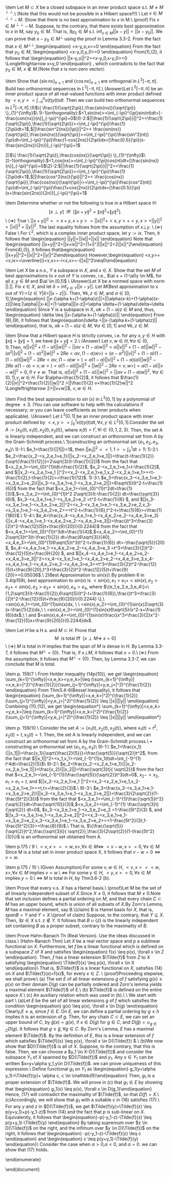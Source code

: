 
\item  Let $M \subset X$ be a  closed subspace in an inner product space s.t. $M  \neq M^{\perp \perp}$.\\
(Note that this would not be possible in a Hilbert space!!!) \\
Let $x \in 
M^{\perp \perp} - M$. Show that there is no best approximation to $x$ in M.\\
(proof) Fix $x \in M^{\perp \perp} - M$.
Suppose, to the contrary, that there exists best approximation to $x$ in M, say $y_0 \in M$. That is, $\exists y_0 \in M$ s.t. $\inf_{y \in M}||x-y||=||x-y_0||$. We can prove that $x-y_0 \in M^{\bot}$ using the proof in Lemma 3.3-2. From the fact that $x \in M^{\bot \bot}$,\begin{equation} <x-y_o,x>=0 \end{equation}
From the fact that $y_0 \in M$, \begin{equation} <x-y_0,y_0>=0 \end{equation}
From(1),(2), it follows that 
\begin{equation} ||x-y_o||^2=<x-y_0,x-y_0>=0 \Longleftrightarrow x=y_0 \end{equation}
, which contradicts to the fact that $y_0 \in M$, $x \notin M$.(Note that $x$ is non-zero vector).

\item Show that $\{\sin nx\}_{n \geq 1}$ and $\{\cos nx\}_{n \geq 1}$ are orthogonal in $L^2[-\pi,\pi]$. Build two orthonormal sequences in $L^2[-\pi,\pi]$.\\
(Answer)Let $L^2[-\pi,\pi]$ be an inner product space of all real-valued functions with inner product defined by $<x,y>=\int_{-\pi}^{\pi}x(t)y(t)dt$. Then we can build two orthonormal sequences in $L^2[-\pi,\pi]$.\\1)$\{  \frac{1}{\sqrt{2\pi}},\frac{sin(nx)}{\sqrt{\pi}} \}_{1}^{\infty}$\\
1)-1(orthogonality):$<1,sin(nx)>=\int_{-\pi}^{\pi}sin(nt)dt=[-\frac{con(nx)}{n}]_{-\pi}^{\pi}=0$\\1)-2:$||\frac{1}{\sqrt{2\pi}}||^2=<\frac{1}{\sqrt{2\pi}},\frac{1}{\sqrt{2\pi}}>=\int_{-\pi}^{\pi}\frac{1}{2\pi}dt=1$,$||\frac{sin^2(nx)}{\pi}||^2=<             \frac{sin(nx)}{\sqrt{\pi}},\frac{sin(nx)}{\sqrt{\pi}}>=\int_{-\pi}^{\pi}\frac{sin^2(nt)}{\pi}dt=\int_{-\pi}^{\pi}\frac{1-cos(2nx)}{2\pi}dx=[\frac{0.5}{\pi}(x-\frac{sin(2nx)}{2n})]_{-\pi}^{\pi}=1$


2)$\{  \frac{1}{\sqrt{2\pi}},\frac{cos(nx)}{\sqrt{\pi}} \}_{1}^{\infty}$\\
2)-1(orthogonality):$<1,cos(nx)>=\int_{-\pi}^{\pi}cos(nt)dt=[\frac{sin(nx)}{n}]_{-\pi}^{\pi}=0$\\2)-2:$||\frac{1}{\sqrt{2\pi}}||^2=<\frac{1}{\sqrt{2\pi}},\frac{1}{\sqrt{2\pi}}>=\int_{-\pi}^{\pi}\frac{1}{2\pi}dt=1$,$||\frac{cos^2(nx)}{\pi}||^2=<             \frac{cos(nx)}{\sqrt{\pi}},\frac{cos(nx)}{\sqrt{\pi}}>=\int_{-\pi}^{\pi}\frac{cos^2(nt)}{\pi}dt=\int_{-\pi}^{\pi}\frac{1+cos(2nx)}{2\pi}dx=[\frac{0.5}{\pi}(x+\frac{sin(2nx)}{2n})]_{-\pi}^{\pi}=1$


\item Determine whether or not the following is true in a Hilbert space H: 
$$[x \perp y ]\ \  \text{iff}\ \  [\|x+y\|^2 = \|x\|^2 + \|y\|^2].$$
\\
$(\Rightarrow)$ True \\
$||x+y||^2=<x+y,x+y>=||x||^2+<x,y>+<y,x>+||y||^2=||x||^2+||y||^2$. The last equality follows from the assumption of $x \bot y$. 
\\
$(\Leftarrow)$ False \\
For $\mathbb{C}^2$, which is a complex inner product space, let $y:=ix$. Then, it follows that \begin{equation} ||y||=||ix||=||x|| \end{equation}
Note that \begin{equation} ||x+y||^2=||x+ix||^2=|1+i|^2||x||^2=2||x||^2\end{equation}
From(4),(5), it follows that\begin{equation} ||x+y||^2=||x||^2+||y||^2\end{equation}
However,\begin{equation} <x,y>=<x,ix>=\overline{i}<x,x>=-i<x,x>=-i||x||^2\neq0\end{equation}



\item Let $X$ be a n.s., $Y$ a subspace in $X$, and $x \in X$. Show that the set $M$ of best approximations to $x$ out of $Y$ is convex, i.e., $\al x + (1-\al)y \in  M$, for all $x,y \in M$ and $\al \in [0,1]$.\\
(Answer)Let X be a normed space with norm $||.||$. Fix $x \in X$, and let $\delta=\inf_{y \in Y}||x-y||$. Let $M$(Best approximation to x out of Y):=$\{z \in Y| \delta=||x-z||\}$. Then, 
$\forall k,z \in M$, and $\alpha \in [0,1]$,\begin{equation} ||x-(\alpha k+(1-\alpha)z)||=||\alpha(x-k)+(1-\alpha)(x-z)||\leq |\alpha|||x-k||+|1-\alpha|||x-z||=\alpha \delta+(1-\alpha)\delta=\delta \end{equation}
Since Y is  a subspace in X, $\alpha k+(1-\alpha)z \in M$ and, thus, \begin{equation} \delta \leq ||x-(\alpha k+(1-\alpha)z)|| \end{equation} 
From (8),(9), it follows that \begin{equation}\delta =||x-(\alpha k+(1-\alpha)z)||
\end{equation}, that is, $\alpha k+(1-\alpha)z \in M$, $\forall \alpha \in [0,1]$ and $\forall k,z \in M$.


\item Show that a Hilbert space $H$ is strictly convex, i.e. for any $x,y \in H$ with $\|x \| = \|y\| = 1$, we have $\|x+y\| < 2$.\\
(Answer)
Let $v,w \in H, \forall \alpha \in (0,1)$.Then, 
    $\alpha||v||^2+(1-\alpha)||w||^2-||\alpha v+(1-\alpha)w||^2
   = \alpha||v||^2+(1-\alpha)||w||^2-(\alpha^2||v||^2+(1-\alpha)^2||w||^2+2Re<\alpha v,(1-\alpha)w>)=(\alpha-\alpha^2)||v||^2+(1-\alpha)(1-(1-\alpha))||w||^2-2Re<\alpha v,(1-\alpha)w>)=\alpha(1-\alpha)||v||^2+(1-\alpha)(\alpha)||w||^2-2Re\ \alpha(1-\alpha)<v,w>)=\alpha(1-\alpha)[||v||^2+||w||^2-2 Re<v,w>]=\alpha(1-\alpha)||v-w||^2>0$, if $v \neq w$. That is,  $\alpha||v||^2+(1-\alpha)||w||^2 >||\alpha v+(1-\alpha)w||^2$, $\forall \alpha \in (0,1)$,$v,w \in H$. For $\alpha=\frac{1}{2}$, it follows that  $\frac{1}{2}||v||^2+\frac{1}{2}||w||^2 >||\frac{1}{2} v+\frac{1}{2}w||^2 \Longleftrightarrow 2>||v+w||$, $v,w \in H$.



\item Find the best approximation to $\sin(x)$ in $L^2[0,1]$ by a polynomial of degree $\leq 3$. 
(You can use software to help with the calculations if necessary; or you can leave coefficients as inner products when applicable). \\(Answer)
Let $L^2[0,1]$ be an inner product space with inner product defined by $<x,y>=\int_{0}^{1}x(t)y(t)dt, \forall x,y \in L^2[0,1]$.Consider the set $A:=\{x_0(t),x_1(t),x_2(t),x_3(t)\}$, where $x_i(t)=t^i,\forall i \in \{0,1,2,3\}$. Then, the set A is linearly independent, and we can construct an orthonormal set from A by the Gram-Schmidt process.\\ 1)constructing an orthonormal set $\{e_1,e_2,e_3,e_4\}$\\
1)-1:\\
$e_1=\frac{1}{||1||}=1$, then $||e_1||^2=<1,1>=\int_{0}^{1}dt=1$\\
1)-2:\\
$e_2=\frac{x_2-<x_2,e_1>e_1}{||x_2-<x_2,e_1>e_1||}=\frac{t-\frac{1}{2}}{\sqrt{\frac{1}{12}}}=2\sqrt{3}(t-\frac{1}{2})$ from the fact that $<x_2,e_1>=\int_{0}^{1}tdt=\frac{1}{2}$, $x_2-<x_2,e_1>e_1=t-\frac{1}{2}$, and $||x_2-<x_2,e_1>e_1 ||^2=<x_2-<x_2,e_1>e_1,x_2-<x_2,e_1>e_1>=<t-\frac{1}{2},t-\frac{1}{2}>=\frac{1}{12}$.
1)-3:\\
$e_3=\frac{x_3-<x_3,e_1>e_1-<x_3,e_2>e_2}{||x_3-<x_3,e_1>e_1-<x_3,e_2>e_2||}=6\sqrt{5}(t^2-t+\frac{1}{6})$ from the fact that $<x_3,e_1>=\int_{0}^{1}t^2dt=\frac{1}{3}$,$<x_3,e_2>=\int_{0}^{1}t^2 2\sqrt{3}(t-\frac{1}{2}) dt=\frac{\sqrt{3}}{6}$, $x_3-<x_3,e_1>e_1-<x_3,e_2>e_2 =t^2-t+\frac{1}{6} $, and $||x_3-<x_3,e_1>e_1-<x_3,e_2>e_2||^2=<x_3-<x_3,e_1>e_1-<x_3,e_2>e_2,x_3-<x_3,e_1>e_1-<x_3,e_2>e_2>=<t^2-t+\frac{1}{6},t^2-t+\frac{1}{6}>=\frac{1}{180}$.\\
1)-4:\\
$e_4=\frac{x_4-<x_4,e_1>e_1-<x_4,e_2>e_2-<x_4,e_3>e_3}{||x_4-<x_4,e_1>e_1-<x_4,e_2>e_2-<x_4,e_3>e_3||}=\frac{(t^3+\frac{3}{2}t^2-\frac{12}{5}t+\frac{9}{20})}{0.2244}$ from the fact that $<x_4,e_1>=\int_{0}^{1}t^3dt=\frac{1}{4}$,$<x_4,e_2>=\int_{0}^{1} 2\sqrt{3}t^3(t-\frac{1}{2}) dt=\frac{6\sqrt{3}}{40},<x_4,e_3>=\int_{0}^{1}6\sqrt{5}t^3(t^2-t+\frac{1}{6}) dt=-\frac{\sqrt{5}}{20} $, $x_4-<x_4,e_1>e_1-<x_4,e_2>e_2-<x_4,e_3>e_3 =t^3+\frac{3}{2}t^2-\frac{12}{5}t+\frac{9}{20} $, and $||x_4-<x_4,e_1>e_1-<x_4,e_2>e_2-<x_4,e_3>e_3||^2=<x_4-<x_3,e_1>e_1-<x_4,e_2>e_2-<x_4,e_3>e_3,x_4-<x_4,e_1>e_1-<x_4,e_2>e_2-<x_4,e_3>e_3=<t^3+\frac{3}{2}t^2-\frac{12}{5}t+\frac{9}{20},t^3+\frac{3}{2}t^2-\frac{12}{5}t+\frac{9}{20}>=0.05036$.\\
2)Best Approximation to sin(x)\\
By problem 6 in 3.4(p159), best approximation to sin(x) is $<sin(x),e_1>e_1+<sin(x),e_2>e_2+<sin(x),e_3>e_3+<sin(x),e_4>e_4$, where $\{e_1,e_2,e_3,e_4\}=\{1,2\sqrt{3}(t-\frac{1}{2}),6\sqrt{5}(t^2-t+\frac{1}{6}),\frac{(t^3+\frac{3}{2}t^2-\frac{12}{5}t+\frac{9}{20})}{0.2244} \},\ <sin(x),e_1>=\int_{0}^{1}sin(x)dx, \ \ <sin(x),e_2>=\int_{0}^{1}sin(x)2\sqrt{3}(x-\frac{1}{2})dx,\ \ <sin(x),e_3>=\int_{0}^{1}sin(x)6\sqrt{5}(x^2-x+\frac{1}{6})dx$,\ \ and $<sin(x),e_4>=\int_{0}^{1}sin(x)\frac{(x^3+\frac{3}{2}x^2-\frac{12}{5}x+\frac{9}{20})}{0.2244}dx$.


\item Let $H$ be a H.s. and  $M \subset H$. Prove that
 $$M \ \ \text{is total iff} \ \ [x \perp M \Rightarrow \ x = 0] $$\\
 $(\Rightarrow)$ $M$ is total in $H$ implies that the span of $M$ is dense in $H$. By Lemma 3.3-7, it follows that $M^{\bot}=\{0\}$. That is, if $x \bot M$, it follows that $x=0$.\\
 $(\Leftarrow)$ From the assumption, it follows that $M^{\bot}=\{0\}$. Then, by Lemma 3.3-7, we can conclude that $M$ is total.

 \item p. 159/7  \\ 
 From Holder inequality (14p(10)), we get \begin{equation} \sum_{k=1}^{\infty}|<x,e_k><y,e_k>|\leq (\sum_{k=1}^{\infty}|<x,e_k>|^2)^{\frac{1}{2}}(\sum_{j=1}^{\infty}|<y,e_j>|^2)^{\frac{1}{2}}
\end{equation}
From Thm3.4-6(Bessel Inequality), it follows that \begin{equation} (\sum_{k=1}^{\infty}|<x,e_k>|^2)^{\frac{1}{2}}(\sum_{j=1}^{\infty}|<y,e_j>|^2)^{\frac{1}{2}}
\leq ||x||||y|| \end{equation}
Combining (11),(12), we get  \begin{equation*} \sum_{k=1}^{\infty}|<x,e_k><y,e_k>|\leq (\sum_{k=1}^{\infty}|<x,e_k>|^2)^{\frac{1}{2}}(\sum_{j=1}^{\infty}|<y,e_j>|^2)^{\frac{1}{2}}
\leq ||x||||y|| \end{equation*}
 
 \item p. 159/10  \\ 
 Consider the set $A:=\{x_1(t),x_2(t),x_3(t)\}$, where $x_1(t)=t^2, x_2(t)=t, x_3(t)=1$. Then, the set A is linearly independent, and we can construct an orthonormal set from A by the Gram-Schmidt process.\\ $\bullet$ constructing an orthonormal set $\{e_1,e_2,e_3\}$\\
9)-1:\\
$e_1=\frac{x_1}{||x_1||}=\frac{x_1}{\sqrt{\frac{2}{5}}}=\frac{\sqrt{5}}{\sqrt{2}}t^2$, from the fact that $||x_1||^2=<x_1,x_1>=\int_{-1}^{1}x_1(t)dt=\int_{-1}^{1} t^4dt=\frac{2}{5}$\\
9)-2:\\
$e_2=\frac{x_2-<x_2,e_1>e_1}{||x_2-<x_2,e_1>e_1||}=\frac{x_2}{||x_2||}=\frac{\sqrt{3}t}{
\sqrt{2}}$ from the fact that $<x_2,e_1>=\int_{-1}^{1}(\frac{\sqrt{5}}{\sqrt{2}}t^3)dt=0$, $x_2-<x_2,e_1>e_1=t$, and $||x_2-<x_2,e_1>e_1 ||^2=<x_2-<x_2,e_1>e_1,x_2-<x_2,e_1>e_1>=<t,t>=\frac{2}{3}$.\\
9)-3:\\
$e_3=\frac{x_3-<x_3,e_1>e_1-<x_3,e_2>e_2}{||x_3-<x_3,e_1>e_1-<x_3,e_2>e_2||}=\frac{3}{2\sqrt{2}}(1-\frac{5t^2}{3})$ from the fact that $<x_3,e_1>=\int_{-1}^{1}\frac{\sqrt{5}t^2}{\sqrt{2}}dt=\frac{\sqrt{10}}{3}$,$<x_3,e_2>=\int_{-1}^{1} \frac{\sqrt{3}t}{\sqrt{2}} dt=0$, $x_3-<x_3,e_1>e_1-<x_3,e_2>e_2 =1-\frac{5t^2}{3} $, and $||x_3-<x_3,e_1>e_1-<x_3,e_2>e_2||^2=<x_3-<x_3,e_1>e_1-<x_3,e_2>e_2,x_3-<x_3,e_1>e_1-<x_3,e_2>e_2>=<1-\frac{5t^2}{3},1-\frac{5t^2}{3}>=\frac{8}{9}$.\\
That is, $\{\frac{\sqrt{5}}{\sqrt{2}}t^2,\frac{\sqrt{3}t}{
\sqrt{2}},\frac{3}{2\sqrt{2}}(1-\frac{5t^2}{3})\}$ is an orthonormal set obtained from A.
 
 
 
 
 
 
 
 
 \item p.175 / 9 \\ 
 $<v,x>=<w,x>, \forall x \in M \Longleftrightarrow$ $<v-w,x>=0, \forall x \in M$. Since M is a total set in inner product space X, it follows that $v-w=0 \Longleftrightarrow v=w$.

 \item p.175 / 10 \\
(Given Assumption):For some $v,w \in H$, $<v,x>=<w,x>,\forall x \in M$ implies $v=w$.\\
$\Longleftrightarrow$ For some $y \in H$, $<y,x>=0,\forall x \in M$ implies $y=0$.\\
$\Longleftrightarrow$ $M$ is total in $H$, by Thm3.6-2 (b).

 \item Prove that every v.s. $X$ has a Hamel basis.\\
 (proof)Let $M$ be the set of all linearly independent subset of $X$.Since $X \neq 0$, it follows that $M \neq 0$.Note that set inclusion defines a partial ordering on $M$, and that every chain $C \subset M$ has an upper bound, which is union of all subsets of $X$.By Zorn's Lemma, $M$ has a maximal element, say B.\\(claim) B is Hamel basis for $X$, that is, $span B=Y$ and $Y=X$.\\(proof of claim) Suppose, to the contrary, that $Y \subsetneq X$. Then, $\exists z \in X$ s.t. $z \notin Y$. It follows that $B \cup \{z\}$ is the linearly independent set containing $B$ as a proper subset, contrary to the maximality of $B$.
 
 \item Prove Hahn-Banach Th (Real Version). Use the ideas discussed in class.\\
 (Hahn-Banach Thm) Let $X$ be a real vector space and $p$ a sublinear functional on $X$. Furthermore, let $f$ be a linear functional which is defined on a subspace $Z$ of $X$ and 
 satisfies \begin{equation} f(x) \leq p(x), \forall x \in Z \end{equation}.
 Then, $f$ has a linear extension $\Tilde{f}$ from  $Z$ to $X$ satisfying \begin{equation}
\Tilde{f}(x) \leq p(x), \forall x \in X \end{equation}\\
That is, $\Tilde{f}$ is a linear functional on $X$, satisfies (14) on $X$ and $\Tilde{f}(x)=f(x)$, for every $x \in Z$. \\
 (proof)Proceeding stepwise, we shall prove:\\
 (a) The set $E$ of all linear extensions $g$ of $f$ satisfying $g(x) \leq p(x)$ on their domain $D(g)$ can be partially ordered and Zorn's lemma yields a maximal element $\Tilde{f}$ of $E$.\\
 (b) $\Tilde{f}$ is defined on the entire space $X$.\\
 (c) An auxiliary relation which was used in (b).\\ \\
 We start with part \\
 (a)Let $E$ be the set of all linear extensions $g$ of $f$ which satisfies the condition \begin{equation} g(x) \leq p(x), \forall x \in D(g) \end{equation}
 Clearly,$E \neq \varnothing$, since $f \in E$. On $E$, we can define a partial ordering by 
 $g \leq h$ implies $h$ is an extension of $g$. Then, for any chain $C \subset E$, we can set an upper bound of $C$, by $\hat{g}(x)=g(x)$, if $x \in D(g)$ for $g \in C$, and $D(\hat{g})=\cup_{g \in C}D(g)$. It follows that $g \leq \hat{g}, \forall g \in C$. By Zorn's Lemma, $E$ has a maximal element $\Tilde{f}$. By the definition of $E$, this is a linear extension of $f$ which satisfies $\Tilde{f}(x) \leq p(x), \forall x \in D(\Tilde{f}) $.\\
 (b)We now show that $D(\Tilde{f})$ is all of $X$. Suppose, to the contrary, that this is false. Then, we can choose a $y_1 \in X-D(\Tilde{f})$ and consider the subspace $Y_1$ of $X$ spanned by $D(\Tilde{f})$ and $y_1$. Any $x \in Y_1$ can be written $x=y+\alpha y_1,y\in D(\Tilde{f})$. we can prove uniqueness of this expression.\\
 Define functional $g_1$ on $Y_1$ as \begin{equation} g_1(y+\alpha y_1)=\Tilde{f}(y)+ \alpha c, c \in \mathbb{R}\end{equation} Then, $g_1$ is a proper extension of $\Tilde{f}$. We will prove in (c) that $g_1 \in E$ by showing that \begin{equation} g_1(x) \leq p(x), \forall x \in D(g_1)\end{equation} Hence, (17) will contradict the maximality of $\Tilde{f}$, so that $D(f)=X$.\\
 (c)Accordingly, we will show that $g_1$ with a suitable $c$ in (16) satisfies (17).\\
 For  any $y$ and $z$ in $D(\Tilde{f})$, we get $\Tilde{f}(y)=\Tilde{f}(z) \leq p(y+y_1)+p(-y_1-z)$ from (14) and the fact that $p$ is sub-linear on $X$. Equivalently, it follows that \begin{equation}-p(-y_1-z)-\Tilde{f}(z) \leq p(y+y_1)-\Tilde{f}(y)
 \end{equation} By taking supremum over $z \in D(\Tilde{f})$ on the right, and the infimum over $y \in D(\Tilde{f})$ on the right, it follows that \begin{equation} -p(-y_1-z)-\Tilde{f}(z) \leq c \end{equation} and 
 \begin{equation} c \leq  p(y+y_1)-\Tilde{f}(y) \end{equation}\\
 Consider the case when $\alpha>0$,$\alpha<0$, and $\alpha=0$. we can show that (17) holds.  
     

 
 
 
 
  \end{enumerate}

\end{document}
